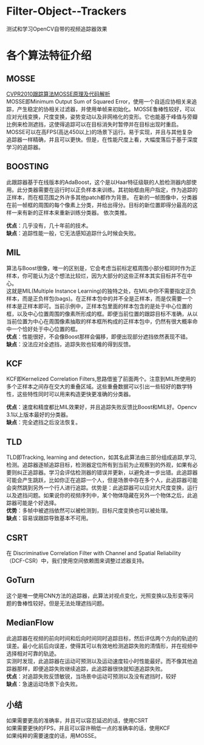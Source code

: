 # Filter-Object--Trackers
测试和学习OpenCV自带的视频追踪器效果
# 各个算法特征介绍
## MOSSE
[CVPR2010跟踪算法MOSSE原理及代码解析](https://blog.csdn.net/qq_17783559/article/details/82254996)  
  MOSSE即Minimum Output Sum of Squared Error，使用一个自适应协相关来追踪，产生稳定的协相关过滤器，并使用单帧来初始化。MOSSE鲁棒性较好，可以应对光线变换，尺度变换，姿势变动以及非网格化的变形。它也能基于峰值与旁瓣比例来检测遮挡，这使得追踪可以在目标消失时暂停并在目标出现时重启。MOSSE可以在高FPS(高达450以上)的场景下运行。易于实现，并且与其他复杂追踪器一样精确，并且可以更快。但是，在性能尺度上看，大幅度落后于基于深度学习的追踪器。  

## BOOSTING
  此跟踪器基于在线版本的AdaBoost，这个是以Haar特征级联的人脸检测器内部使用。此分类器需要在运行时以正负样本来训练。其初始框由用户指定，作为追踪的正样本，而在框范围之外许多其他patch都作为背景。
在新的一帧图像中，分类器在前一帧框的周围的每个像素上分类，并给出得分。目标的新位置即得分最高的这样一来有新的正样本来重新训练分类器。
依次类推。  

**优点**：几乎没有，几十年前的技术。   
**缺点**：追踪性能一般，它无法感知追踪什么时候会失败。   
## MIL
  算法与Boost很像，唯一的区别是，它会考虑当前标定框周围小部分框同时作为正样本，你可能认为这个想法比较烂，因为大部分的这些正样本其实目标并不在中心。  
  这就是MIL(Multiple Instance Learning)的独特之处，在MIL中你不需要指定正负样本，而是正负样包(bags)。在正样本包中的并不全是正样本，而是仅需要一个样本是正样本即可。当前示例中，正样本包里面的样本包含的是处于中心位置的框，以及中心位置周围的像素所形成的框。即便当前位置的跟踪目标不准确，从以当前位置为中心在周围像素抽取的样本框所构成的正样本包中，仍然有很大概率命中一个恰好处于中心位置的框。  
**优点**：性能很好，不会像Boost那样会偏移，即便出现部分遮挡依然表现不错。   
**缺点**：没法应对全遮挡，追踪失败也较难的得到反馈。   
## KCF
  KCF即Kernelized Correlation Filters,思路借鉴了前面两个。注意到MIL所使用的多个正样本之间存在交大的重叠区域。这些重叠数据可以引出一些较好的数学特性，这些特性同时可以用来构造更快更准确的分类器。  

**优点**：速度和精度都比MIL效果好，并且追踪失败反馈比Boost和MIL好。Opencv 3.1以上版本最好的分类器。  
**缺点**：完全遮挡之后没法恢复。
## TLD
  TLD即Tracking, learning and detection，如其名此算法由三部分组成追踪,学习,检测。追踪器逐帧追踪目标，检测器定位所有到当前为止观察到的外观，如果有必要则纠正追踪器。学习会评估检测器的错误并更新，以避免进一步出错。此追踪器可能会产生跳跃，比如你正在追踪一个人，但是场景中存在多个人，此追踪器可能会突然跳到另外一个行人进行追踪。优势是：此追踪器可以应对大尺度变换，运行以及遮挡问题。如果说你的视频序列中，某个物体隐藏在另外一个物体之后，此追踪器可能是个好选择。  
**优势**：多帧中被遮挡依然可以被检测到，目标尺度变换也可以被处理。  
**缺点**：容易误跟踪导致基本不可用。
## CSRT
  在 Discriminative Correlation Filter with Channel and Spatial Reliability （DCF-CSR）中，我们使用空间依赖图来调整过滤器支持。
## GoTurn
  这个是唯一使用CNN方法的追踪器，此算法对视点变化，光照变换以及形变等问题的鲁棒性较好。但是无法处理遮挡问题。
## MedianFlow
  此追踪器在视频的前向时间和后向时间同时追踪目标，然后评估两个方向的轨迹的误差。最小化前后向误差，使得其可以有效地检测追踪失败的清情形，并在视频中选择相对可靠的轨迹。  
  实测时发现，此追踪器在运动可预测以及运动速度较小时性能最好。而不像其他追踪器那样，即便追踪失败继续追踪，此追踪器很快就知道追踪失败。  
**优点**：对追踪失败反馈敏锐，当场景中运动可预测以及没有遮挡时，较好  
**缺点**：急速运动场景下会失败。
## 小结
如果需要更高的准确率，并且可以容忍延迟的话，使用CSRT  
如果需要更快的FPS，并且可以容许稍低一点的准确率的话，使用KCF  
如果纯粹的需要速度的话，用MOSSE。  



